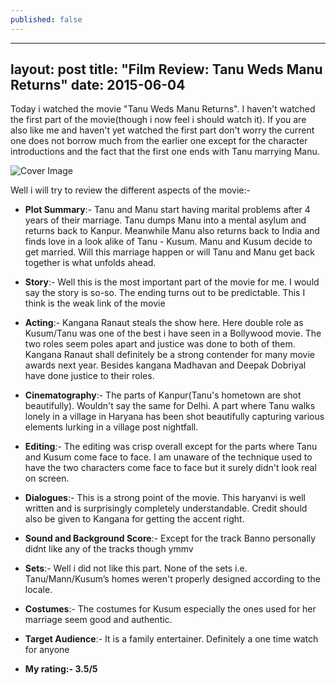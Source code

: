 ```yaml
---
published: false
---
```



---
layout: post
title:  "Film Review: Tanu Weds Manu Returns"
date:   2015-06-04
---

Today i watched the movie "Tanu Weds Manu Returns". I haven't watched the first part of the movie(though i now feel i should watch it). If you are also like me and haven't yet watched the first part don't worry the current one  does not borrow much from the earlier one except for the character introductions and the fact that the first one ends with Tanu marrying Manu.

<img src="http://i.ytimg.com/vi/0IoGDR5KRek/maxresdefault.jpg" alt="Cover Image"/>

Well i will try to review the different aspects of the movie:-

- **Plot Summary**:- Tanu and Manu start having marital problems after 4 years of their marriage. Tanu dumps Manu into a mental asylum and returns back to Kanpur. Meanwhile Manu also returns back to India and finds love in a look alike of Tanu - Kusum. Manu and Kusum decide to get married. Will this marriage happen or will Tanu and Manu get back together is what unfolds ahead.

- **Story**:- Well this is the most important part of the movie for me. I would say the story is so-so. The ending turns out to be predictable. This I think is the weak link of the movie

- **Acting**:- Kangana Ranaut steals the show here. Here double role as Kusum/Tanu was one of the best i have seen in a Bollywood movie. The two roles seem poles apart and justice was done to both of them. Kangana Ranaut shall definitely be a strong contender for many movie awards next year. Besides kangana Madhavan and Deepak Dobriyal have done justice to their roles.

- **Cinematography**:- The parts of Kanpur(Tanu's hometown are shot beautifully). Wouldn't say the same for Delhi. A part where Tanu walks lonely in a village in Haryana has been shot beautifully capturing various elements lurking in a village post nightfall.

- **Editing**:- The editing was crisp overall except for the parts where Tanu and Kusum come face to face. I am unaware of the technique used to have the two characters come face to face but it surely didn't look real on screen.

- **Dialogues**:- This is a strong point of the movie. This haryanvi is well written and is surprisingly completely understandable. Credit should also be given to Kangana for getting the accent right.

- **Sound and Background Score**:- Except for the track Banno personally didnt like any of the tracks though ymmv

- **Sets**:- Well i did not like this part. None of the sets i.e. Tanu/Mann/Kusum’s homes weren't properly designed according to the locale.

- **Costumes**:- The costumes for Kusum especially the ones used for her marriage seem good and authentic.

- **Target Audience**:- It is a family entertainer. Definitely a one time watch for anyone

- **My rating:- 3.5/5**
